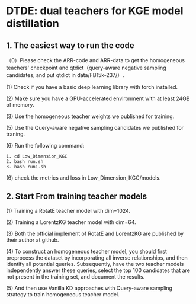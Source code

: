 # DTDE: dual teachers for KGE model distillation

## 1. The easiest way to run the code

（0）Please check the ARR-code and ARR-data to get the homogeneous teachers' checkpoint and qtdict（query-aware negative sampling candidates, and put qtdict in data/FB15k-237/）.

(1) Check if you have a basic deep learning library with torch installed.

(2) Make sure you have a GPU-accelerated environment with at least 24GB of memory.

(3) Use the homogeneous teacher weights we published for training.

(5) Use the Query-aware negative sampling candidates we published for traning.

(6) Run the following command:

```
1. cd Low_Dimension_KGC
2. bash run.sh
3. bash run1.sh
```

(6) check the metrics and loss in Low_Dimension_KGC/models.



## 2. Start From training teacher models

(1) Training a RotatE teacher model with dim=1024.

(2) Training a LorentzKG teacher model with dim=64.

(3) Both the official implement of RotatE and LorentzKG are published by their author at github.

(4) To construct an homogeneous teacher model, you should first preprocess the dataset by incorporating all inverse relationships, and then identify all potential queries. Subsequently, have the two teacher models independently answer these queries, select the top 100 candidates that are not present in the training set, and document the results. 

(5) And then use Vanilla KD approaches with Query-aware sampling strategy to train homogeneous teacher model.







